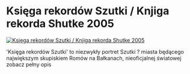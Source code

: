 Księga rekordów Szutki / Knjiga rekorda Shutke 2005 
=============
[![Księga rekordów Szutki / Knjiga rekorda Shutke 2005 ](http://vidos.pl/images/player.gif)](http://vidos.pl/ksiega-rekordow-szutki-knjiga-rekorda-shutke-2005)

 'Księga rekordów Szutki' to niezwykły portret Szutki ? miasta będącego największym skupiskiem Romów na Bałkanach, nieoficjalnej światowej zobacz pełny opis
